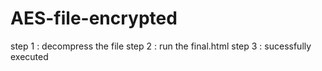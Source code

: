 # AES-file-encrypted

step 1 : decompress the file
step 2 : run the final.html
step 3 : sucessfully executed
